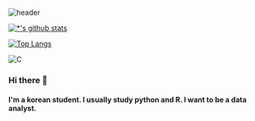![header](https://capsule-render.vercel.app/api?type=wave&color=auto&height=300&section=header&text=장서영%20&fontSize=90)


[![*'s github stats](https://github-readme-stats.vercel.app/api?username=Jangbiber)](https://github.com/Jangbiber)



[![Top Langs](https://github-readme-stats.vercel.app/api/top-langs/?username=Jangbiber)](https://github.com/Jangbiber/github-readme-stats)

![C](https://img.shields.io/badge/-C-123456?style=flat-square&logo=C&logoColor=black)


### Hi there 👋
#### I'm a korean student. I usually study python and R. I want to be a data analyst.

